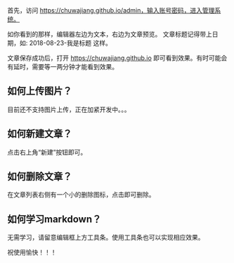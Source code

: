 
首先，访问 https://chuwajiang.github.io/admin，输入账号密码，进入管理系统。

如你看到的那样，编辑器左边为文本，右边为文章预览。
文章标题记得带上日期，如: 2018-08-23-我是标题 这样。

文章保存成功后，打开 https://chuwajiang.github.io 即可看到效果。有时可能会有延时，需要等一两分钟才能看到效果。


## 如何上传图片？

目前还不支持图片上传，正在加紧开发中。。。

## 如何新建文章？

点击右上角“新建”按钮即可。

## 如何删除文章？

在文章列表右侧有一个小的删除图标，点击即可删除。

## 如何学习markdown？

无需学习，请留意编辑框上方工具条。使用工具条也可以实现相应效果。

祝使用愉快！！！